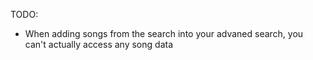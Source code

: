 TODO:
* When adding songs from the search into your advaned search, you can't actually access any song data

